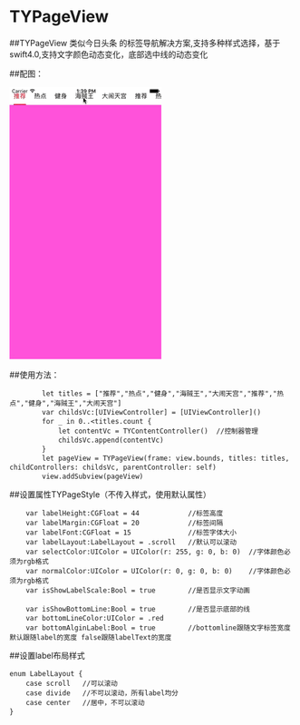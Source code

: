 # TYPageView

##TYPageView 类似今日头条 的标签导航解决方案,支持多种样式选择，基于swift4.0,支持文字颜色动态变化，底部选中线的动态变化

##配图：

![](https://github.com/qqcc1388/TYPageView/blob/master/source/ezgif.com-video-to-gif.gif)

##使用方法：
```
        let titles = ["推荐","热点","健身","海贼王","大闹天宫","推荐","热点","健身","海贼王","大闹天宫"]
        var childsVc:[UIViewController] = [UIViewController]()
        for _ in 0..<titles.count {
            let contentVc = TYContentController()  //控制器管理
            childsVc.append(contentVc)
        }
        let pageView = TYPageView(frame: view.bounds, titles: titles, childControllers: childsVc, parentController: self)
        view.addSubview(pageView)
```

##设置属性TYPageStyle（不传入样式，使用默认属性）
```
    var labelHeight:CGFloat = 44            //标签高度
    var labelMargin:CGFloat = 20            //标签间隔
    var labelFont:CGFloat = 15              //标签字体大小
    var labelLayout:LabelLayout = .scroll   //默认可以滚动
    var selectColor:UIColor = UIColor(r: 255, g: 0, b: 0)  //字体颜色必须为rgb格式
    var normalColor:UIColor = UIColor(r: 0, g: 0, b: 0)    //字体颜色必须为rgb格式
    var isShowLabelScale:Bool = true        //是否显示文字动画

    var isShowBottomLine:Bool = true        //是否显示底部的线
    var bottomLineColor:UIColor = .red
    var bottomAlginLabel:Bool = true        //bottomline跟随文字标签宽度  默认跟随label的宽度 false跟随labelText的宽度
```

##设置label布局样式
```
enum LabelLayout {
    case scroll   //可以滚动
    case divide   //不可以滚动，所有label均分
    case center   //居中，不可以滚动
}
```

